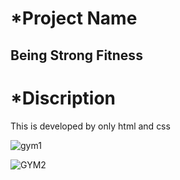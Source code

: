<h1>*Project Name </h1>
<h2>Being Strong Fitness </h2>
<h1>*Discription</h1>
<p>This is developed by only html and css</p>


![gym1](https://github.com/Deepraj740/Being-Strong-Fitness/assets/121276108/0fd4ce65-98f9-4f65-bc2f-9444c6839e48)

![GYM2](https://github.com/Deepraj740/Being-Strong-Fitness/assets/121276108/c5a7f169-173b-45dc-807d-79aded55ba16)

